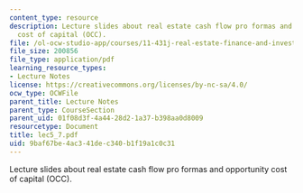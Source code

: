 ```yaml
---
content_type: resource
description: Lecture slides about real estate cash flow pro formas and opportunity
  cost of capital (OCC).
file: /ol-ocw-studio-app/courses/11-431j-real-estate-finance-and-investment-fall-2006/9baf67be4ac341dec340b1f19a1c0c31_lec5_7.pdf
file_size: 200856
file_type: application/pdf
learning_resource_types:
- Lecture Notes
license: https://creativecommons.org/licenses/by-nc-sa/4.0/
ocw_type: OCWFile
parent_title: Lecture Notes
parent_type: CourseSection
parent_uid: 01f08d3f-4a44-28d2-1a37-b398aa0d8009
resourcetype: Document
title: lec5_7.pdf
uid: 9baf67be-4ac3-41de-c340-b1f19a1c0c31
---
```

Lecture slides about real estate cash flow pro formas and opportunity cost of capital (OCC).